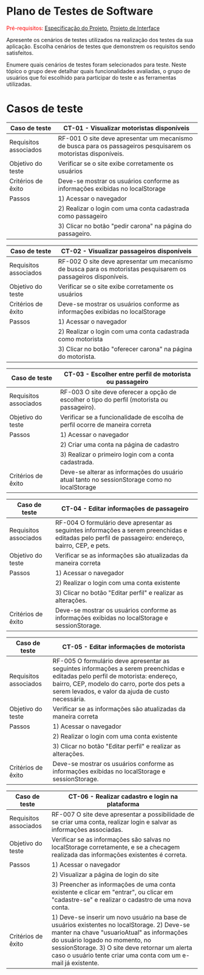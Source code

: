 # Plano de Testes de Software

<span style="color:red">Pré-requisitos: <a href="2-Especificação do Projeto.md"> Especificação do Projeto</a></span>, <a href="3-Projeto de Interface.md"> Projeto de Interface</a>

Apresente os cenários de testes utilizados na realização dos testes da sua aplicação. Escolha cenários de testes que demonstrem os requisitos sendo satisfeitos.

Enumere quais cenários de testes foram selecionados para teste. Neste tópico o grupo deve detalhar quais funcionalidades avaliadas, o grupo de usuários que foi escolhido para participar do teste e as ferramentas utilizadas.
 

# Casos de teste
|   Caso de teste    |           CT-01 - Visualizar motoristas disponíveis                         |
|--------------------|-----------------------------------------------------------------------------|
|Requisitos associados | RF-001 	O site deve apresentar um mecanismo de busca para os passageiros pesquisarem os motoristas disponíveis. |
| Objetivo do teste | Verificar se o site exibe corretamente os usuários |
| Critérios de êxito | Deve-se mostrar os usuários conforme as informações exibidas no localStorage |
| Passos | 1) Acessar o navegador |
|        | 2) Realizar o login com uma conta cadastrada como passageiro|
|        | 3) Clicar no botão "pedir carona" na página do passageiro.|

|   Caso de teste    |           CT-02 - Visualizar passageiros disponíveis                         |
|--------------------|-----------------------------------------------------------------------------|
|Requisitos associados | RF-002 	O site deve apresentar um mecanismo de busca para os motoristas pesquisarem os passageiros disponíveis. |
| Objetivo do teste | Verificar se o site exibe corretamente os usuários |
| Critérios de êxito | Deve-se mostrar os usuários conforme as informações exibidas no localStorage |
| Passos | 1) Acessar o navegador |
|        | 2) Realizar o login com uma conta cadastrada como motorista|
|        | 3) Clicar no botão "oferecer carona" na página do motorista.|


|   Caso de teste    |           CT-03 - Escolher entre perfil de motorista ou passageiro          |
|--------------------|-----------------------------------------------------------------------------|
|Requisitos associados | RF-003 	O site deve oferecer a opção de escolher o tipo do perfil (motorista ou passageiro).|
| Objetivo do teste | Verificar se a funcionalidade de escolha de perfil ocorre de maneira correta |
| Passos | 1) Acessar o navegador |
|        | 2) Criar uma conta na página de cadastro|
|        | 3) Realizar o primeiro login com a conta cadastrada.|
| Critérios de êxito | Deve-se alterar as informações do usuário atual tanto no sessionStorage como no localStorage |


|   Caso de teste    |           CT-04 - Editar informações de passageiro         |
|--------------------|-----------------------------------------------------------------------------|
|Requisitos associados |RF-004 	O formulário deve apresentar as seguintes informações a serem preenchidas e editadas pelo perfil de passageiro: endereço, bairro, CEP, e pets. |
| Objetivo do teste | Verificar se as informações são atualizadas da maneira correta |
| Passos | 1) Acessar o navegador |
|        | 2) Realizar o login com uma conta existente|
|        | 3) Clicar no botão "Editar perfil" e realizar as alterações.|
| Critérios de êxito | Deve-se mostrar os usuários conforme as informações exibidas no localStorage e sessionStorage.|

|   Caso de teste    |           CT-05 - Editar informações de motorista         |
|--------------------|-----------------------------------------------------------------------------|
|Requisitos associados | RF-005 O formulário deve apresentar as seguintes informações a serem preenchidas e editadas pelo perfil de motorista: endereço, bairro, CEP, modelo do carro, porte dos pets a serem levados, e valor da ajuda de custo necessária. |
| Objetivo do teste | Verificar se as informações são atualizadas da maneira correta |
| Passos | 1) Acessar o navegador |
|        | 2) Realizar o login com uma conta existente|
|        | 3) Clicar no botão "Editar perfil" e realizar as alterações.|
| Critérios de êxito | Deve-se mostrar os usuários conforme as informações exibidas no localStorage e sessionStorage.|

|   Caso de teste    |           CT-06 - Realizar cadastro e login na plataforma        |
|--------------------|-----------------------------------------------------------------------------|
|Requisitos associados | RF-007 	O site deve apresentar a possibilidade de se criar uma conta, realizar login e salvar as informações associadas. |
| Objetivo do teste | Verificar se as informações são salvas no localStorage corretamente, e se a checagem realizada das informações existentes é correta. |
| Passos | 1) Acessar o navegador |
|        | 2) Visualizar a página de login do site|
|        | 3) Preencher as informações de uma conta existente e clicar em "entrar", ou clicar em "cadastre-se" e realizar o cadastro de uma nova conta.|
| Critérios de êxito | 1) Deve-se inserir um novo usuário na base de usuários existentes no localStorage. 2) Deve-se manter na chave "usuarioAtual" as informações do usuário logado no momento, no sessionStorage. 3) O site deve retornar um alerta caso o usuário tente criar uma conta com um e-mail já existente.|
